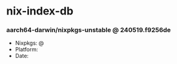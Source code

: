 # nix-index-db
### aarch64-darwin/nixpkgs-unstable @ 240519.f9256de
- Nixpkgs: @[](https://github.com/NixOS/nixpkgs/commit/f9256de8281f2ccd04985ac5c30d8f69aefadbe8)
- Platform: 
- Date: 
